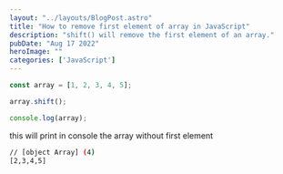```yaml
---
layout: "../layouts/BlogPost.astro"
title: "How to remove first element of array in JavaScript"
description: "shift() will remove the first element of an array."
pubDate: "Aug 17 2022"
heroImage: ""
categories: ['JavaScript']
--- 
```


```javascript
const array = [1, 2, 3, 4, 5];

array.shift();

console.log(array);
```

this will print in console the array without first element

```bash
// [object Array] (4)
[2,3,4,5]
```